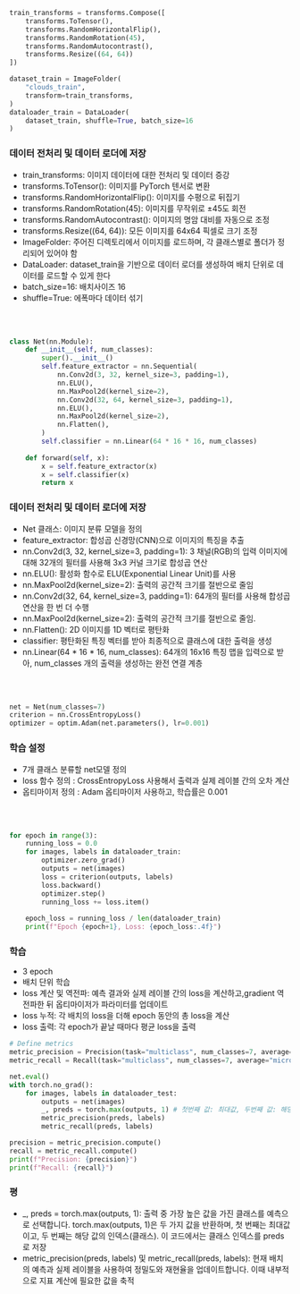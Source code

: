 ```python
train_transforms = transforms.Compose([
    transforms.ToTensor(),
    transforms.RandomHorizontalFlip(),
    transforms.RandomRotation(45),
    transforms.RandomAutocontrast(),
    transforms.Resize((64, 64))
])

dataset_train = ImageFolder(
    "clouds_train",
    transform=train_transforms,
)
dataloader_train = DataLoader(
    dataset_train, shuffle=True, batch_size=16
)
```

### 데이터 전처리 및 데이터 로더에 저장

* train_transforms: 이미지 데이터에 대한 전처리 및 데이터 증강
* transforms.ToTensor(): 이미지를 PyTorch 텐서로 변환
* transforms.RandomHorizontalFlip(): 이미지를 수평으로 뒤집기
* transforms.RandomRotation(45): 이미지를 무작위로 ±45도 회전
* transforms.RandomAutocontrast(): 이미지의 명암 대비를 자동으로 조정
* transforms.Resize((64, 64)): 모든 이미지를 64x64 픽셀로 크기 조정
* ImageFolder: 주어진 디렉토리에서 이미지를 로드하며, 각 클래스별로 폴더가 정리되어 있어야 함
* DataLoader: dataset_train을 기반으로 데이터 로더를 생성하여 배치 단위로 데이터를 로드할 수 있게 한다
* batch_size=16: 배치사이즈 16
* shuffle=True: 에폭마다 데이터 섞기

<br><br>

```python
class Net(nn.Module):
    def __init__(self, num_classes):
        super().__init__()
        self.feature_extractor = nn.Sequential(
            nn.Conv2d(3, 32, kernel_size=3, padding=1),
            nn.ELU(),
            nn.MaxPool2d(kernel_size=2),
            nn.Conv2d(32, 64, kernel_size=3, padding=1),
            nn.ELU(),
            nn.MaxPool2d(kernel_size=2),
            nn.Flatten(),
        )
        self.classifier = nn.Linear(64 * 16 * 16, num_classes)
    
    def forward(self, x):
        x = self.feature_extractor(x)
        x = self.classifier(x)
        return x
```
### 데이터 전처리 및 데이터 로더에 저장

* Net 클래스: 이미지 분류 모델을 정의
* feature_extractor: 합성곱 신경망(CNN)으로 이미지의 특징을 추출
* nn.Conv2d(3, 32, kernel_size=3, padding=1): 3 채널(RGB)의 입력 이미지에 대해 32개의 필터를 사용해 3x3 커널 크기로 합성곱 연산
* nn.ELU(): 활성화 함수로 ELU(Exponential Linear Unit)를 사용
* nn.MaxPool2d(kernel_size=2): 출력의 공간적 크기를 절반으로 줄임
* nn.Conv2d(32, 64, kernel_size=3, padding=1): 64개의 필터를 사용해 합성곱 연산을 한 번 더 수행
* nn.MaxPool2d(kernel_size=2): 출력의 공간적 크기를 절반으로 줄임.
* nn.Flatten(): 2D 이미지를 1D 벡터로 평탄화
* classifier: 평탄화된 특징 벡터를 받아 최종적으로 클래스에 대한 출력을 생성
* nn.Linear(64 * 16 * 16, num_classes): 64개의 16x16 특징 맵을 입력으로 받아, num_classes 개의 출력을 생성하는 완전 연결 계층

<br><br>

```python
net = Net(num_classes=7)
criterion = nn.CrossEntropyLoss()
optimizer = optim.Adam(net.parameters(), lr=0.001)
```
### 학습 설정
* 7개 클래스 분류할 net모델 정의
* loss 함수 정의 : CrossEntropyLoss 사용해서 출력과 실제 레이블 간의 오차 계산
* 옵티마이저 정의 : Adam 옵티마이저 사용하고, 학습률은 0.001

<br><br>

```python
for epoch in range(3):
    running_loss = 0.0
    for images, labels in dataloader_train:
        optimizer.zero_grad()
        outputs = net(images)
        loss = criterion(outputs, labels)
        loss.backward()
        optimizer.step()
        running_loss += loss.item()
    
    epoch_loss = running_loss / len(dataloader_train)
    print(f"Epoch {epoch+1}, Loss: {epoch_loss:.4f}")
```
### 학습
* 3 epoch
* 배치 단위 학습
* loss 계산 및 역전파: 예측 결과와 실제 레이블 간의 loss을 계산하고,gradient 역전파한 뒤 옵티마이저가 파라미터를 업데이트
* loss 누적: 각 배치의 loss을 더해 epoch 동안의 총 loss을 계산
* loss 출력: 각 epoch가 끝날 때마다 평균 loss을 출력


```python
# Define metrics
metric_precision = Precision(task="multiclass", num_classes=7, average="micro")
metric_recall = Recall(task="multiclass", num_classes=7, average="micro")

net.eval()
with torch.no_grad():
    for images, labels in dataloader_test:
        outputs = net(images)
        _, preds = torch.max(outputs, 1) # 첫번째 값: 최대값, 두번째 값: 해당 인덱스(클래스)
        metric_precision(preds, labels)
        metric_recall(preds, labels)

precision = metric_precision.compute()
recall = metric_recall.compute()
print(f"Precision: {precision}")
print(f"Recall: {recall}")
```
### 평
* _, preds = torch.max(outputs, 1): 출력 중 가장 높은 값을 가진 클래스를 예측으로 선택합니다. torch.max(outputs, 1)은 두 가지 값을 반환하며, 첫 번째는 최대값이고, 두 번째는 해당 값의 인덱스(클래스). 이 코드에서는 클래스 인덱스를 preds로 저장
* metric_precision(preds, labels) 및 metric_recall(preds, labels): 현재 배치의 예측과 실제 레이블을 사용하여 정밀도와 재현율을 업데이트합니다. 이때 내부적으로 지표 계산에 필요한 값을 축적
